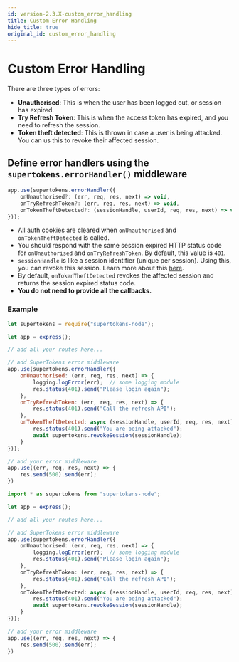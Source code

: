 ```yaml
---
id: version-2.3.X-custom_error_handling
title: Custom Error Handling
hide_title: true
original_id: custom_error_handling
---
```


# Custom Error Handling

There are three types of errors:
- **Unauthorised**: This is when the user has been logged out, or session has expired.
- **Try Refresh Token**: This is when the access token has expired, and you need to refresh the session.
- **Token theft detected**: This is thrown in case a user is being attacked. You can us this to revoke their affected session.

## Define error handlers using the `supertokens.errorHandler()` middleware
```js
app.use(supertokens.errorHandler({
    onUnauthorised?: (err, req, res, next) => void,
    onTryRefreshToken?: (err, req, res, next) => void,
    onTokenTheftDetected?: (sessionHandle, userId, req, res, next) => void
}));
```
- All auth cookies are cleared when `onUnauthorised` and `onTokenTheftDetected` is called.
- You should respond with the same session expired HTTP status code for `onUnauthorised` and `onTryRefreshToken`. By default, this value is `401`.
- `sessionHandle` is like a session identifier (unique per session). Using this, you can revoke this session. Learn more about this [here](./session-handle).
- By default, `onTokenTheftDetected` revokes the affected session and returns the session expired status code.
- **You do not need to provide all the callbacks.**

<div class="divider"></div> 

### Example
<!--DOCUSAURUS_CODE_TABS-->
<!--Javascript-->
```js
let supertokens = require("supertokens-node");

let app = express();

// add all your routes here...

// add SuperTokens error middleware
app.use(supertokens.errorHandler({
    onUnauthorised: (err, req, res, next) => {
        logging.logError(err);  // some logging module
        res.status(401).send("Please login again");
    },
    onTryRefreshToken: (err, req, res, next) => {
        res.status(401).send("Call the refresh API");
    },
    onTokenTheftDetected: async (sessionHandle, userId, req, res, next) => {
        res.status(401).send("You are being attacked");
        await supertokens.revokeSession(sessionHandle);       
    }
}));

// add your error middleware
app.use((err, req, res, next) => {
    res.send(500).send(err);
})
```
<!--Typescript-->
```ts
import * as supertokens from "supertokens-node";

let app = express();

// add all your routes here...

// add SuperTokens error middleware
app.use(supertokens.errorHandler({
    onUnauthorised: (err, req, res, next) => {
        logging.logError(err);  // some logging module
        res.status(401).send("Please login again");
    },
    onTryRefreshToken: (err, req, res, next) => {
        res.status(401).send("Call the refresh API");
    },
    onTokenTheftDetected: async (sessionHandle, userId, req, res, next) => {
        res.status(401).send("You are being attacked");
        await supertokens.revokeSession(sessionHandle);       
    }
}));

// add your error middleware
app.use((err, req, res, next) => {
    res.send(500).send(err);
})
```
<!--END_DOCUSAURUS_CODE_TABS-->

